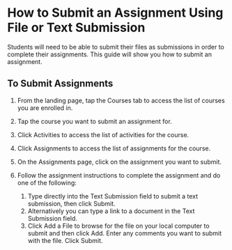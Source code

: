 # How to Submit an Assignment Using File or Text Submission

Students will need to be able to submit their files as submissions in order to complete their assignments. This guide will show you how to submit an assignment.

## To Submit Assignments

1. From the landing page, tap the Courses tab to access the list of courses you are enrolled in.

2. Tap the course you want to submit an assignment for.

3. Click Activities to access the list of activities for the course.

4. Click Assignments to access the list of assignments for the course.

5. On the Assignments page, click on the assignment you want to submit.

6. Follow the assignment instructions to complete the assignment and do one of the following:

   1. Type directly into the Text Submission field to submit a text submission, then click Submit.
   2. Alternatively you can type a link to a document in the Text Submission field.
   3. Click Add a File to browse for the file on your local computer to submit and then click Add. Enter any comments you want to submit with the file. Click Submit.

